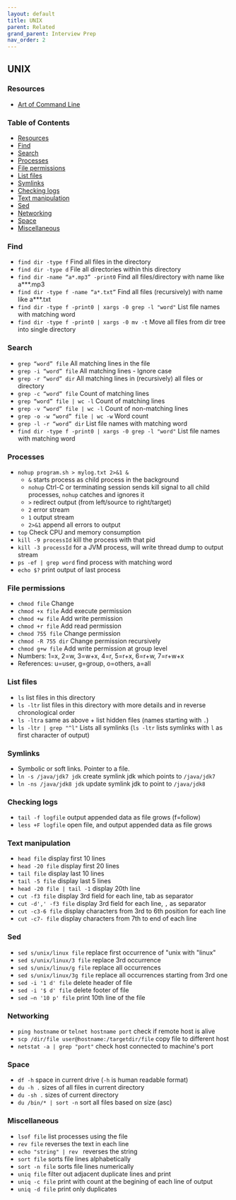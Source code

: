 ```yaml
---
layout: default
title: UNIX
parent: Related
grand_parent: Interview Prep
nav_order: 2
---
```

## UNIX

### Resources

- [Art of Command Line](https://github.com/jlevy/the-art-of-command-line#processing-files-and-data)

### Table of Contents

  * [Resources](#resources)
  * [Find](#find)
  * [Search](#search)
  * [Processes](#processes)
  * [File permissions](#file-permissions)
  * [List files](#list-files)
  * [Symlinks](#symlinks)
  * [Checking logs](#checking-logs)
  * [Text manipulation](#text-manipulation)
  * [Sed](#sed)
  * [Networking](#networking)
  * [Space](#space)
  * [Miscellaneous](#miscellaneous)


### Find

- `find dir -type f` Find all files in the directory   
- `find dir -type d` File all directories within this directory   
- `find dir -name “a*.mp3” -print0` Find all files/directory with name like a***.mp3   
- `find dir -type f -name “a*.txt”` Find all files (recursively) with name like a***.txt   
- `find dir -type f -print0 | xargs -0 grep -l "word"` List file names with matching word
- `find dir -type f -print0 | xargs -0 mv -t` Move all files from dir tree into single directory  

### Search

- `grep “word” file` All matching lines in the file   
- `grep -i “word” file` All matching lines - Ignore case   
- `grep -r “word” dir` All matching lines in (recursively) all files or directory   
- `grep -c “word” file` Count of matching lines   
- `grep “word” file | wc -l` Count of matching lines   
- `grep -v “word” file | wc -l` Count of non-matching lines   
- `grep -o -w “word” file | wc -w` Word count   
- `grep -l -r “word” dir` List file names with matching word   
- `find dir -type f -print0 | xargs -0 grep -l "word"` List file names with matching word 

### Processes

- `nohup program.sh > mylog.txt 2>&1 &` 
    + `&` starts process as child process in the background
    + `nohup` Ctrl-C or terminating session sends kill signal to all child processes, `nohup` catches and ignores it
    + `>` redirect output (from left/source to right/target)
    + `2` error stream
    + `1` output stream 
    + `2>&1` append all errors to output
- `top` Check CPU and memory consumption
- `kill -9 processId` kill the process with that pid
- `kill -3 processId` for a JVM process, will write thread dump to output stream
- `ps -ef | grep word` find process with matching word
- `echo $?` print output of last process

### File permissions

- `chmod file` Change 
- `chmod +x file` Add execute permission
- `chmod +w file` Add write permission
- `chmod +r file` Add read permission
- `chmod 755 file` Change permission
- `chmod -R 755 dir` Change permission recursively
- `chmod g+w file` Add write permission at group level
- Numbers: 1=x, 2=w, 3=w+x, 4=r, 5=r+x, 6=r+w, 7=r+w+x
- References: u=user, g=group, o=others, a=all

### List files

- `ls` list files in this directory
- `ls -ltr` list files in this directory with more details and in reverse chronological order
- `ls -ltra` same as above + list hidden files (names starting with `.`)
- `ls -ltr | grep "^l"` Lists all symlinks (`ls -ltr` lists symlinks with `l` as first character of output)

### Symlinks 

- Symbolic or soft links. Pointer to a file. 
- `ln -s /java/jdk7 jdk` create symlink jdk which points to `/java/jdk7`
- `ln -ns /java/jdk8 jdk` update symlink jdk to point to `/java/jdk8`


### Checking logs

- `tail -f logfile` output appended data as file grows (f=follow)
- `less +F logfile` open file, and output appended data as file grows

### Text manipulation

- `head file` display first 10 lines 
- `head -20 file` display first 20 lines 
- `tail file` display last 10 lines
- `tail -5 file` display last 5 lines
- `head -20 file | tail -1` display 20th line
- `cut -f3 file` display 3rd field for each line, tab as separator
- `cut -d',' -f3 file` display 3rd field for each line, `,` as separator
- `cut -c3-6 file` display characters from 3rd to 6th position for each line
- `cut -c7- file` display characters from 7th to end of each line

### Sed

- `sed s/unix/linux file` replace first occurrence of "unix with "linux"
- `sed s/unix/linux/3 file` replace 3rd occurrence
- `sed s/unix/linux/g file` replace all occurrences
- `sed s/unix/linux/3g file` replace all occurrences starting from 3rd one
- `sed -i '1 d' file` delete header of file
- `sed -i '$ d' file` delete footer of file
- `sed –n '10 p' file` print 10th line of the file 

### Networking

- `ping hostname` or `telnet hostname port` check if remote host is alive
- `scp /dir/file user@hostname:/targetdir/file` copy file to different host
- `netstat -a | grep "port"` check host connected to machine's port

### Space

- `df -h` space in current drive (`-h` is human readable format)
- `du -h .` sizes of all files in current directory
- `du -sh .` sizes of current directory
- `du /bin/* | sort -n` sort all files based on size (asc)


### Miscellaneous

- `lsof file` list processes using the file
- `rev file` reverses the text in each line
- `echo "string" | rev ` reverses the string
- `sort file` sorts file lines alphabetically 
- `sort -n file` sorts file lines numerically
- `uniq file` filter out adjacent duplicate lines and print
- `uniq -c file` print with count at the begining of each line of output
- `uniq -d file` print only duplicates